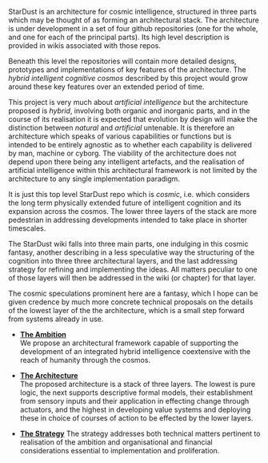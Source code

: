StarDust is an architecture for cosmic intelligence, structured in three parts which may be thought of as forming an architectural stack.
The architecture is under development in a set of four github repositories (one for the whole, and one for each of the principal parts).
Its high level description is provided in wikis associated with those repos.

Beneath this level the repositories will contain more detailed designs, prototypes and implementations of key features of the architecture.
The _hybrid intelligent cognitive cosmos_ described by this project would grow around these key features over an extended period of time.

This project is very much about _artificial intelligence_ but the architecture proposed is _hybrid_, involving both organic and inorganic parts, and in the course of its realisation it is expected that evolution by design will make the distinction between _natural_ and _artificial_ untenable.
It is therefore an architecture which speaks of various capabilities or functions but is intended to be entirely agnostic as to whether each capability is delivered by man, machine or cyborg.
The viability of the architecture does not depend upon there being any intelligent artefacts, and the realisation of artificial intelligence within this architectural framework is not limited by the architecture to any single implementation paradigm. 

It is just this top level StarDust repo which is _cosmic_, i.e. which considers the long term physically extended future of intelligent cognition and its expansion across the cosmos.
The lower three layers of the stack are more pedestrian in addressing developments intended to take place in shorter timescales.

The StarDust wiki falls into three main parts, one indulging in this cosmic fantasy, another describing in a less speculative way the structuring of the cognition into three three architectural layers, and the last addressing strategy for refining and implementing the ideas.
All matters peculiar to one of those layers will then be addressed in the wiki (or chapter) for that layer.

The cosmic speculations prominent here are a fantasy, which I hope can be given credence by much more concrete technical proposals on the details of the lowest layer of the the architecture, which is a small step forward from systems already in use.

- **[The Ambition](The-Ambition)**  
We propose an architectural framework capable of supporting the development of an integrated hybrid intelligence coextensive with the reach of humanity through the cosmos.

- **[The Architecture](The-Architecture)**  
The proposed architecture is a stack of three layers.
The lowest is pure logic, the next supports descriptive formal models, their establishment from sensory inputs and their application in effecting change through actuators, and the highest in developing value systems and deploying these in choice of courses of action to be effected by the lower layers.

- **[The Strategy](The-Strategy)**
The strategy addresses both technical matters pertinent to realisation of the ambition and organisational and financial considerations essential to implementation and proliferation.




